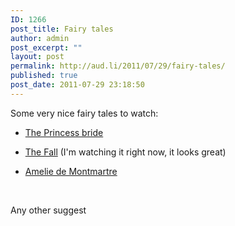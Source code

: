 ```yaml
---
ID: 1266
post_title: Fairy tales
author: admin
post_excerpt: ""
layout: post
permalink: http://aud.li/2011/07/29/fairy-tales/
published: true
post_date: 2011-07-29 23:18:50
---
```

Some very nice fairy tales to watch:

- <a href="http://www.youtube.com/watch?v=njZBYfNpWoE">The Princess bride</a>

- <a href="http://www.youtube.com/watch?v=iO0LYcCoeJY">The Fall</a> (I'm watching it right now, it looks great)

- <a href="http://www.youtube.com/watch?v=juuF_btrW4U">Amelie de Montmartre</a>

&nbsp;

Any other suggest